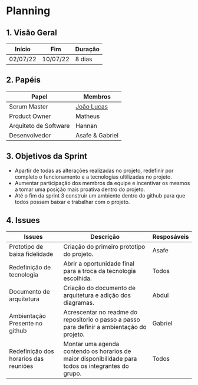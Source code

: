 # Planning

## 1. Visão Geral
<!-- data de inicio da sprint
     data de finalização da sprint
     duraração da sprint
 -->
 Início | Fim | Duração
 ------ | --- | -------
 02/07/22 | 10/07/22 | 8 dias

## 2. Papéis
<!-- Papeis que cada membro exerceu durante essa sprint -->
Papel | Membros
----- | -------
Scrum Master | [João Lucas](https://github.com/HacKairos)
Product Owner | Matheus
Arquiteto de Software | Hannan
Desenvolvedor | Asafe & Gabriel

## 3. Objetivos da Sprint
<!-- descrever de forma geral o objetivo da sprint -->
* Apartir de todas as alterações realizadas no projeto, redefinir por completo o funcionamento e a tecnologias ultilizadas no projeto.
* Aumentar participação dos membros da equipe e incentivar os mesmos a tomar uma posição mais proativa dentro do projeto.
* Até o fim da sprint 3 construir um ambiente dentro do github para que todos possam baixar e trabalhar com o projeto.

## 4. Issues
<!-- descrever as issues que definimos para essa sprint e alocar um responsavel por ela -->
Issues | Descrição | Resposáveis
------ | --------- | -----------
Prototipo de baixa fidelidade | Criação do primeiro prototipo do projeto. | Asafe
Redefinição de tecnologia | Abrir a oportunidade final para a troca da tecnologia escolhida. | Todos
Documento de arquitetura | Criação do documento de arquitetura e adição dos diagramas. | Abdul
Ambientação Presente no github | Acrescentar no readme do repositorio o passo a passo para definir a ambientação do projeto. | Gabriel
Redefinição dos horarios das reuniões  | Montar uma agenda contendo os horarios de maior disponibilidade para todos os integrantes do grupo. | Todos
